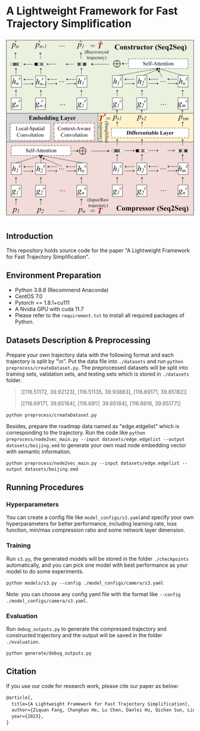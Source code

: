# A Lightweight Framework for Fast Trajectory Simplification

<img src="S3_overview.JPG" alt="S3_overview" style="zoom: 67%;" />

## Introduction

This repository holds source code for the paper "A Lightweight Framework for Fast Trajectory Simplification".


## Environment Preparation
  - Python 3.8.8 (Recommend Anaconda)
  - CentOS 7.0
  - Pytorch == 1.8.1+cu111
  - A Nvidia GPU with cuda 11.7
  - Please refer to the `requirement.txt` to install all required packages of Python.


## Datasets Description & Preprocessing
Prepare your own trajectory data with the following format and each trajectory is split by "\n". Put the data file into `./datasets` and run `python preprocess/createDataset.py`. The preprocessed datasets will be split into training sets, validation sets, and testing sets which is stored in `./datasets` folder.

> [[116.51172, 39.92123], [116.51135, 39.93883],  [116.69171, 39.85182]]
>
> [[116.69171, 39.85184], [116.6917, 39.85184], [116.6916, 39.85177]]

```shell
python preprocess/createDataset.py
```

Besides, prepare the roadmap data named as "edge.edgelist" which is corresponding to the trajectory. Run the code like `python preprocess/node2vec_main.py --input datasets/edge.edgelist --output datasets/beijing.emd` to generate your own road node embedding vector with semantic information.

```shell
python preprocess/node2vec_main.py --input datasets/edge.edgelist --output datasets/beijing.emd
```

## Running Procedures

### Hyperparameters

You can create a config file like `model_configs/s3.yaml`and specify your own hyperparameters for better performance, including learning rate, loss function, min/max compression ratio and some network layer dimension.

### Training

Run `s3.py`, the generated models will be stored in the folder `./checkpoints` automatically, and you can pick one model with best performance as your model to do some experiments.

```shell
python models/s3.py --config ./model_configs/camera/s3.yaml
```

Note: you can choose any config yaml file with the format like `--config ./model_configs/camera/s3.yaml`.

### Evaluation

Run `debug_outputs.py` to generate the compressed trajectory and constructed trajectory and the output will be saved in the folder `./evaluation`.

```shell
python generate/debug_outputs.py
```

## Citation

If you use our code for research work, please cite our paper as below:

```tex
@article{,
  title={A Lightweight Framework for Fast Trajectory Simplification},
  author={Ziquan Fang, Changhao He, Lu Chen, Danlei Hu, Qichen Sun, Linsen Li, Yunjun Gao},
  year={2023},
}
```


